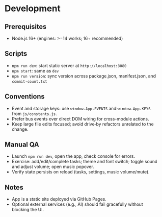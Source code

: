 # Development

## Prerequisites
- Node.js 16+ (engines: >=14 works; 16+ recommended)

## Scripts
- `npm run dev`: start static server at `http://localhost:8080`
- `npm start`: same as `dev`
- `npm run version`: sync version across package.json, manifest.json, and `commit-count.txt`

## Conventions
- Event and storage keys: use `window.App.EVENTS` and `window.App.KEYS` from `js/constants.js`.
- Prefer bus events over direct DOM wiring for cross-module actions.
- Keep large file edits focused; avoid drive‑by refactors unrelated to the change.

## Manual QA
- Launch `npm run dev`, open the app, check console for errors.
- Exercise: add/edit/complete tasks; theme and font switch; toggle sound and adjust volume; open music popover.
- Verify state persists on reload (tasks, settings, music volume/mute).

## Notes
- App is a static site deployed via GitHub Pages.
- Optional external services (e.g., AI) should fail gracefully without blocking the UI.
